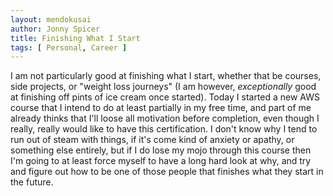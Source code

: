 ```yaml
---
layout: mendokusai
author: Jonny Spicer
title: Finishing What I Start
tags: [ Personal, Career ]
---
```

I am not particularly good at finishing what I start, whether that be courses, side projects, or "weight loss journeys" (I am however, *exceptionally* good at finishing off pints of
ice cream once started). Today I started a new AWS course that I intend to do at least partially in my free time, and part of me already thinks that I'll loose all motivation before
completion, even though I really, really would like to have this certification. I don't know why I tend to run out of steam with things, if it's come kind of anxiety or apathy, or
something else entirely, but if I do lose my mojo through this course then I'm going to at least force myself to have a long hard look at why, and try and figure out how to be one of
those people that finishes what they start in the future.
